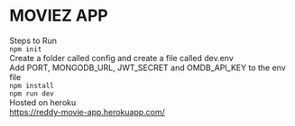 # MOVIEZ APP
Steps to Run  
`npm init`  
Create a folder called config and create a file called dev.env  
Add PORT, MONGODB_URL, JWT_SECRET and OMDB_API_KEY to the env file  
`npm install`  
`npm run dev`  
Hosted on heroku  
https://reddy-movie-app.herokuapp.com/
